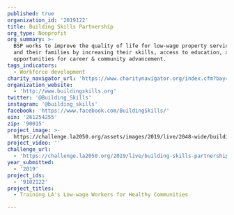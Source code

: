 ```yaml
---
published: true
organization_id: '2019122'
title: Building Skills Partnership
org_type: Nonprofit
org_summary: >-
  BSP works to improve the quality of life for low-wage property service workers
  and their families by increasing their skills, access to education, and
  opportunities for career & community advancement.
tags_indicators:
  - Workforce development
charity_navigator_url: 'https://www.charitynavigator.org/index.cfm?bay=search.profile&ein=261254255'
organization_website:
  - 'http://www.buildingskills.org'
twitter: '@Building_Skills'
instagram: '@building_skills'
facebook: 'https://www.facebook.com/BuildingSkills/'
ein: '261254255'
zip: '90015'
project_image: >-
  https://challenge.la2050.org/assets/images/2019/live/2048-wide/building-skills-partnership.jpg
project_video: ''
challenge_url:
  - 'https://challenge.la2050.org/2019/live/building-skills-partnership/'
year_submitted:
  - '2019'
project_ids:
  - '9102122'
project_titles:
  - Training LA's Low-wage Workers for Healthy Communities

---
```

